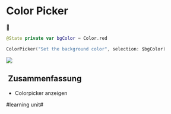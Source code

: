 # Color Picker
🎨

```swift
@State private var bgColor = Color.red
```

```swift
ColorPicker("Set the background color", selection: $bgColor)
```

![][image-1]

##  Zusammenfassung
- Colorpicker anzeigen

[image-1]:	https://www.hackingwithswift.com/img/books/quick-start/swiftui/how-to-let-users-select-a-color-with-colorpicker-1@2x.png

#learning unit#